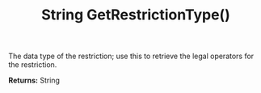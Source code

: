 ﻿---
uid: crmscript_ref_NSArchiveColumnInfo_GetRestrictionType
title: String GetRestrictionType()
intellisense: NSArchiveColumnInfo.GetRestrictionType
keywords: NSArchiveColumnInfo, GetRestrictionType
so.topic: reference
---

The data type of the restriction; use this to retrieve the legal operators for the restriction.

**Returns:** String


